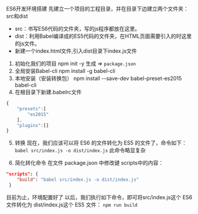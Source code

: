 ES6开发环境搭建
先建立一个项目的工程目录，并在目录下边建立两个文件夹：src和dist
- src：书写ES6代码的文件夹，写的js程序都放在这里。
- dist：利用Babel编译成的ES5代码的文件夹，在HTML页面需要引入的时这里的js文件。
- 新建一个index.html文件,引入dist目录下index.js文件
1. 初始化我们的项目
   npm init -y
   生成 => `package.json`
2. 全局安装Babel-cli
   npm install -g babel-cli
3. 本地安装（安装转换包）
   npm install --save-dev babel-preset-es2015 babel-cli
4. 在根目录下新建.babelrc文件
```javascript
{
    "presets":[
        "es2015"
    ],
    "plugins":[]
}
```
5. 转换
现在，我们应该可以将 ES6 的文件转化为 ES5 的文件了，命令如下：
`babel src/index.js -o dist/index.js`
此命令略显复杂

6. 简化转化命令
在文件 package.json 中修改键 scripts中的内容：
```json
"scripts": {
    "build": "babel src/index.js -o dist/index.js"
 }
```

目前为止，环境配置好了
以后，我们执行如下命令，即可将src/index.js这个 ES6 文件转化为 dist/index.js这个 ES5 文件：
`npm run build`